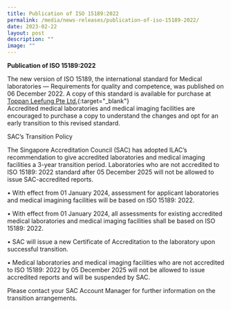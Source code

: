 ```yaml
---
title: Publication of ISO 15189:2022
permalink: /media/news-releases/publication-of-iso-15189-2022/
date: 2023-02-22
layout: post
description: ""
image: ""
---
```

**Publication of ISO 15189:2022**

The new version of ISO 15189, the international standard for Medical laboratories — Requirements for quality and competence, was published on 06 December 2022. A copy of this standard is available for purchase at [Toppan Leefung Pte Ltd.](https://www.singaporestandardseshop.sg/){:target="_blank"}  
Accredited medical laboratories and medical imaging facilities are encouraged to purchase a copy to understand the changes and opt for an early transition to this revised standard.

SAC’s Transition Policy

The Singapore Accreditation Council (SAC) has adopted ILAC’s recommendation to give accredited laboratories and medical imaging facilities a 3-year transition period. Laboratories who are not accredited to ISO 15189: 2022 standard after 05 December 2025 will not be allowed to issue SAC-accredited reports.

•	With effect from 01 January 2024, assessment for applicant laboratories and medical imagining facilities will be based on ISO 15189: 2022.

•	With effect from 01 January 2024, all assessments for existing accredited medical laboratories and medical imaging facilities shall be based on ISO 15189: 2022.

•	SAC will issue a new Certificate of Accreditation to the laboratory upon successful transition.

•	Medical laboratories and medical imaging facilities who are not accredited to ISO 15189: 2022 by 05 December 2025 will not be allowed to issue accredited reports and will be suspended by SAC.

Please contact your SAC Account Manager for further information on the transition arrangements.